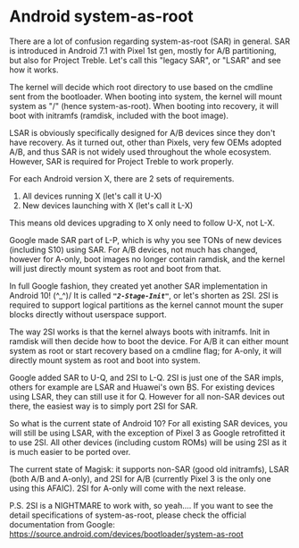 # Android system-as-root
There are a lot of confusion regarding system-as-root (SAR) in general. SAR is introduced in Android 7.1 with Pixel 1st gen, mostly for A/B partitioning, but also for Project Treble. Let's call this "legacy SAR", or "LSAR" and see how it works.

The kernel will decide which root directory to use based on the cmdline sent from the bootloader. When booting into system, the kernel will mount system as "/" (hence system-as-root). When booting into recovery, it will boot with initramfs (ramdisk, included with the boot image).

LSAR is obviously specifically designed for A/B devices since they don't have recovery. As it turned out, other than Pixels, very few OEMs adopted A/B, and thus SAR is not widely used throughout the whole ecosystem. However, SAR is required for Project Treble to work properly.

For each Android version X, there are 2 sets of requirements.
1. All devices running X (let's call it U-X)
2. New devices launching with X (let's call it L-X)

This means old devices upgrading to X only need to follow U-X, not L-X.

Google made SAR part of L-P, which is why you see TONs of new devices (including S10) using SAR. For A/B devices, not much has changed, however for A-only, boot images no longer contain ramdisk, and the kernel will just directly mount system as root and boot from that.

In full Google fashion, they created yet another SAR implementation in Android 10!  \(^_^)/
It is called ***`"2-Stage-Init"`***, or let's shorten as 2SI. 2SI is required to support logical partitions as the kernel cannot mount the super blocks directly without userspace support.

The way 2SI works is that the kernel always boots with initramfs. Init in ramdisk will then decide how to boot the device. For A/B it can either mount system as root or start recovery based on a cmdline flag; for A-only, it will directly mount system as root and boot into system.

Google added SAR to U-Q, and 2SI to L-Q. 2SI is just one of the SAR impls, others for example are LSAR and Huawei's own BS. For existing devices using LSAR, they can still use it for Q. However for all non-SAR devices out there, the easiest way is to simply port 2SI for SAR.

So what is the current state of Android 10? For all existing SAR devices, you will still be using LSAR, with the exception of Pixel 3 as Google retrofitted it to use 2SI. All other devices (including custom ROMs) will be using 2SI as it is much easier to be ported over.

The current state of Magisk: it supports non-SAR (good old initramfs), LSAR (both A/B and A-only), and 2SI for A/B (currently Pixel 3 is the only one using this AFAIC). 2SI for A-only will come with the next release.

P.S. 2SI is a NIGHTMARE to work with, so yeah....
If you want to see the detail specifications of system-as-root, please check the official documentation from Google:
https://source.android.com/devices/bootloader/system-as-root
